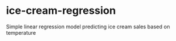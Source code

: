 # ice-cream-regression
Simple linear regression model predicting ice cream sales based on temperature
